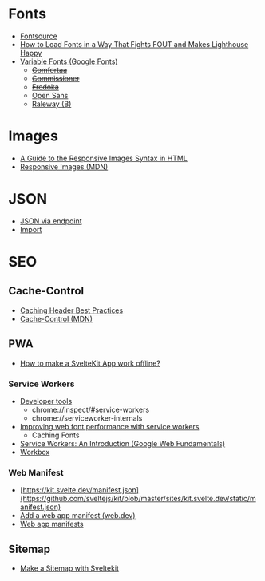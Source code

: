 # Fonts

- [Fontsource](https://fontsource.org/)
- [How to Load Fonts in a Way That Fights FOUT and Makes Lighthouse Happy](https://css-tricks.com/how-to-load-fonts-in-a-way-that-fights-fout-and-makes-lighthouse-happy/)
- [Variable Fonts (Google Fonts)](https://fonts.google.com/variablefonts)
  - ~~[Comfortaa](https://fonts.google.com/specimen/Comfortaa)~~
  - ~~[Commissioner](https://fonts.google.com/specimen/Commissioner)~~
  - ~~[Fredoka](https://fonts.google.com/specimen/Fredoka)~~
  - [Open Sans](https://fonts.google.com/specimen/Open+Sans)
  - [Raleway (B)](https://fonts.google.com/specimen/Raleway)

# Images

- [A Guide to the Responsive Images Syntax in HTML](https://css-tricks.com/a-guide-to-the-responsive-images-syntax-in-html/)
- [Responsive Images (MDN)](https://developer.mozilla.org/en-US/docs/Learn/HTML/Multimedia_and_embedding/Responsive_images)

# JSON

- [JSON via endpoint](https://github.com/sveltejs/kit/blob/master/sites/kit.svelte.dev/src/routes/docs/%5Bslug%5D.json.js)
- [Import](https://natclark.com/tutorials/svelte-importing-json/)

# SEO

## Cache-Control

- [Caching Header Best Practices](https://simonhearne.com/2022/caching-header-best-practices/)
- [Cache-Control (MDN)](https://developer.mozilla.org/en-US/docs/Web/HTTP/Headers/Cache-Control)

## PWA

- [How to make a SvelteKit App work offline?](https://myrmod.de/posts/how-to-make-a-sveltekit-app-work-offline)

### Service Workers

- [Developer tools](https://developer.mozilla.org/en-US/docs/Web/API/Service_Worker_API/Using_Service_Workers#developer_tools)
  - chrome://inspect/#service-workers
  - chrome://serviceworker-internals
- [Improving web font performance with service workers](https://gomakethings.com/improving-web-font-performance-with-service-workers/)
  - Caching Fonts
- [Service Workers: An Introduction (Google Web Fundamentals)](https://developers.google.com/web/fundamentals/primers/service-workers)
- [Workbox](https://developers.google.com/web/tools/workbox/guides/get-started)

### Web Manifest

- [https://kit.svelte.dev/manifest.json](https://github.com/sveltejs/kit/blob/master/sites/kit.svelte.dev/static/manifest.json)
- [Add a web app manifest (web.dev)](https://web.dev/add-manifest/#:~:text=The%20web%20app%20manifest%20is,when%20the%20app%20is%20launched.)
- [Web app manifests](https://developer.mozilla.org/en-US/docs/Web/Manifest)

## Sitemap

- [Make a Sitemap with Sveltekit](https://scottspence.com/posts/make-a-sitemap-with-sveltekit)

